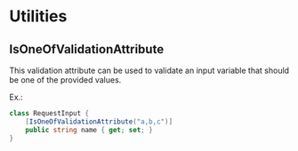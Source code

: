 ﻿# Utilities

## IsOneOfValidationAttribute

This validation attribute can be used to validate an input variable
that should be one of the provided values.

Ex.: 
``` c#
class RequestInput {
	[IsOneOfValidationAttribute("a,b,c")]
	public string name { get; set; }
}
```